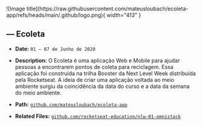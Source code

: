 <br/>
![Image title](https://raw.githubusercontent.com/mateusloubach/ecoleta-app/refs/heads/main/.github/logo.png){ width="413" }

## — Ecoleta
- **Date:** `01 — 07 de Junho de 2020`

- **Description:** O Ecoleta é uma aplicação Web e Mobile para ajudar pessoas a encontrarem pontos de coleta para reciclagem. Essa aplicação foi construída na trilha Booster da Next Level Week distribuída pela Rocketseat. A ideia de criar uma aplicação voltada ao meio ambiente surgiu da coincidência da data do curso e a data da semana do meio ambiente.

- **Path:** [`github.com/mateusloubach/ecoleta-app`](https://github.com/mateusloubach/ecoleta-app)
- **Related Files:** [`github.com/rocketseat-education/nlw-01-omnistack`](https://github.com/rocketseat-education/nlw-01-omnistack)
